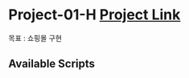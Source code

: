 # Project-01-H [Project Link](https://grave-slug-ebc.notion.site/PROJECT-H-96d6ecc1f038467a9fcc30d956a9d101)
목표 : 쇼핑몰 구현

## Available Scripts

